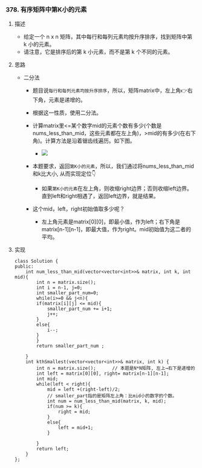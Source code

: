 
### 378. 有序矩阵中第K小的元素
1. 描述
    - 给定一个 n x n 矩阵，其中每行和每列元素均按升序排序，找到矩阵中第 k 小的元素。
    - 请注意，它是排序后的第 k 小元素，而不是第 k 个不同的元素。

2. 思路    
    - 二分法
        * 题目说`每行和每列元素均按升序排序`，所以，矩阵matrix中，左上角👉右下角，元素是递增的。
        * 根据这一性质，使用二分法。
        * 计算matrix里<=某个数字mid的元素个数有多少(个数是nums_less_than_mid，这些元素都在左上角)，>mid的有多少(在右下角)。计算方法是沿着锯齿线遍历。如下图。
            + ![](https://img-1300025586.cos.ap-shanghai.myqcloud.com/378.kth-smallest-element-in-a-sorted-matrix.png)

        * 本题要求，返回`第K小的元素`，所以，我们通过将nums_less_than_mid和k比大小, 从而实现定位👇
            + 如果`第K小的元素`在左上角，则收缩right边界；否则收缩left边界。直到left和right相遇了，返回left边界，就是结果。
        * 这个mid，left，right初始值取多少呢？
            + 左上角元素是matrix[0][0]，即最小值，作为left；右下角是matrix[n-1][n-1]，即最大值，作为right。mid初始值为这二者的平均。

3. 实现
    ```
    class Solution {
    public:
        int num_less_than_mid(vector<vector<int>>& matrix, int k, int mid){
            int n = matrix.size();
            int i = n-1, j=0;
            int smaller_part_num=0;
            while(i>=0 && j<n){
            if(matrix[i][j] <= mid){
                smaller_part_num += i+1;
                j++;
            }
            else{
                i--;
            }
            }
            return smaller_part_num ;
                
        }
        int kthSmallest(vector<vector<int>>& matrix, int k) {
            int n = matrix.size();      // 本题是N*N矩阵, 左上→右下是递增的
            int left = matrix[0][0], right= matrix[n-1][n-1];
            int mid;
            while(left < right){
                mid = left +(right-left)/2;
                // smaller_part指的是矩阵左上角：比mid小的数字的个数。
                int num = num_less_than_mid(matrix, k, mid);
                if(num >= k){
                    right = mid;
                }
                else{
                    left = mid+1;
                }
                
            }
            return left;
        }
    };
    ```